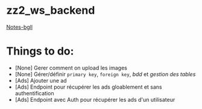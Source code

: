 # zz2_ws_backend

[Notes-bgll](./notes/note.md)

# Things to do:

- [None] Gerer comment on upload les images
- [None] Gérer/définir `primary key`, `foreign key`, _bdd_ et _gestion des tables_
- [Ads] Ajouter une ad
- [Ads] Endpoint pour récupérer les ads gloablement et sans authentification
- [Ads] Endpoint avec Auth pour récupérer les ads d'un utilisateur
